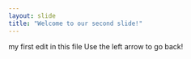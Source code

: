 ```yaml
---
layout: slide
title: "Welcome to our second slide!"
---
```

my first edit in this file
Use the left arrow to go back!
